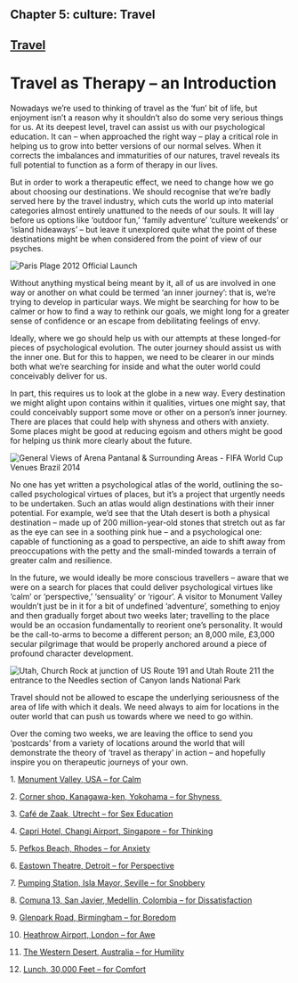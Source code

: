 Chapter  5: culture: Travel
--------------------------

[Travel](../category/culture/travel/index.html)
-----------------------------------------------

Travel as Therapy – an Introduction
===================================

Nowadays we’re used to thinking of travel as the ‘fun’ bit of life, but enjoyment isn’t a reason why it shouldn’t also do some very serious things for us. At its deepest level, travel can assist us with our psychological education. It can – when approached the right way – play a critical role in helping us to grow into better versions of our normal selves. When it corrects the imbalances and immaturities of our natures, travel reveals its full potential to function as a form of therapy in our lives.

<span class="s1">But in order to work a therapeutic effect, we need to change how we go about choosing our destinations. We should recognise that we’re badly served here by the travel industry, which cuts the world up into material categories almost entirely unattuned to the needs of our souls. It will lay before us options like ‘outdoor fun,’ ‘family adventure’ ‘culture weekends’ or ‘island hideaways’ – but leave it unexplored quite what the point of these destinations might be when considered from the point of view of our psyches.</span>

![Paris Plage 2012 Official Launch](http://i0.wp.com/www.thebookoflife.org/wp-content/uploads/2014/09/1489435532.jpg)

<span class="s1">Without anything mystical being meant by it, all of us are involved in one way or another on what could be termed ‘an inner journey’: that is, we’re trying to develop in particular ways. We might be searching for how to be calmer or how to find a way to rethink our goals, we might long for a greater sense of confidence or an escape from debilitating feelings of envy.</span>

<span class="s1">Ideally, where we go should help us with our attempts at these longed-for pieces of psychological evolution. The outer journey should assist us with the inner one. But for this to happen, we need to be clearer in our minds both what we’re searching for inside and what the outer world could conceivably deliver for us.</span>

<span class="s1">In part, this requires us to look at the globe in a new way. Every destination we might alight upon contains within it qualities, virtues one might say, that could conceivably support some move or other on a person’s inner journey. There are places that could help with shyness and others with anxiety. Some places might be good at reducing egoism and others might be good for helping us think more clearly about the future.</span>

![General Views of Arena Pantanal & Surrounding Areas - FIFA World Cup Venues Brazil 2014](http://i2.wp.com/www.thebookoflife.org/wp-content/uploads/2014/09/450362875.jpg)

<span class="s1">No one has yet written a psychological atlas of the world, outlining the so-called psychological virtues of places, but it’s a project that urgently needs to be undertaken. Such an atlas would align destinations with their inner potential. For example, we’d see that the Utah desert is both a physical destination – made up of 200 million-year-old stones that stretch out as far as the eye can see in a soothing pink hue – and a psychological one: capable of functioning as a goad to perspective, an aide to shift away from preoccupations with the petty and the small-minded towards a terrain of greater calm and resilience.</span>

<span class="s1">In the future, we would ideally be more conscious travellers – aware that we were on a search for places that could deliver psychological virtues like ‘calm’ or ‘perspective,’ ‘sensuality’ or ‘rigour’. A visitor to Monument Valley wouldn’t just be in it for a bit of undefined ‘adventure’, something to enjoy and then gradually forget about two weeks later; travelling to the place would be an occasion fundamentally to reorient one’s personality. It would be the call-to-arms to become a different person; an 8,000 mile, £3,000 secular pilgrimage that would be properly anchored around a piece of profound character development.</span>

![Utah, Church Rock at junction of US Route 191 and Utah Route 211 the entrance to the Needles section of Canyon lands National Park](http://i1.wp.com/www.thebookoflife.org/wp-content/uploads/2014/09/179800813.jpg)

<span class="s1">Travel should not be allowed to escape the underlying seriousness of the area of life with which it deals. We need always to aim for locations in the outer world that can push us towards where we need to go within.</span>

<span class="s1">Over the coming two weeks, we are leaving the office to send you ‘postcards’ from a variety of locations around the world that will demonstrate the theory of ‘travel as therapy’ in action – and hopefully inspire you on therapeutic journeys of your own.</span>

<span class="s2">1. [<span class="s3">Monument Valley, USA – for Calm</span>](../travel-as-therapy-monument-valley-usa-for-calm/index.html)</span>

<span class="s2">2. [<span class="s3">Corner shop, Kanagawa-ken, Yokohama – for Shyness </span>](../travel-as-therapy-corner-shop-kanagawaken-yokohama-for-shyness/index.html)</span>

<span class="s2">3. [<span class="s3">Café de Zaak, Utrecht – for Sex Education</span>](../travel-as-therapy-cafe-de-zaak-utrecht-for-sex-education/index.html) </span>

<span class="s2">4. [<span class="s3">Capri Hotel, Changi Airport, Singapore – for Thinking</span>](../travel-as-therapy-capri-hotel-changi-airport-singapore-for-thinking/index.html)</span>

<span class="s2">5. [<span class="s3">Pefkos Beach, Rhodes – for Anxiety</span>](../travel-as-therapy-pefkos-bech-rhodes-for-anxiety/index.html)</span>

<span class="s2">6. <span class="s3">[Eastown Theatre, Detroit – for Perspective](../travel-as-therapy-eastown-theatre-detroit-for-perspective/index.html) </span></span>

<span class="s2">7. [<span class="s3">Pumping Station, Isla Mayor, Seville – for Snobbery</span>](../travel-as-therapy-pumping-station-isla-mayor-seville-for-snobbery/index.html)</span>

<span class="s2">8. [<span class="s3">Comuna 13, San Javier, Medellín, Colombia – for Dissatisfaction</span>](../travel-as-therapy-comuna-13-san-javier-medellin-colombia-for-dissatisfaction/index.html)</span>

<span class="s2">9. [<span class="s3">Glenpark Road, Birmingham – for Boredom</span>](../travel-as-therapy-glenpark-road-birmingham-for-boredom/index.html)</span>

10. [Heathrow Airport, London – for Awe](../the-hidden-beauty-of-heathrow/index.html)

11. [The Western Desert, Australia – for Humility](../deserts-keep-us-sane/index.html)

12. [Lunch, 30,000 Feet – for Comfort](../the-neglected-pleasure-of-airline-meals/index.html)


